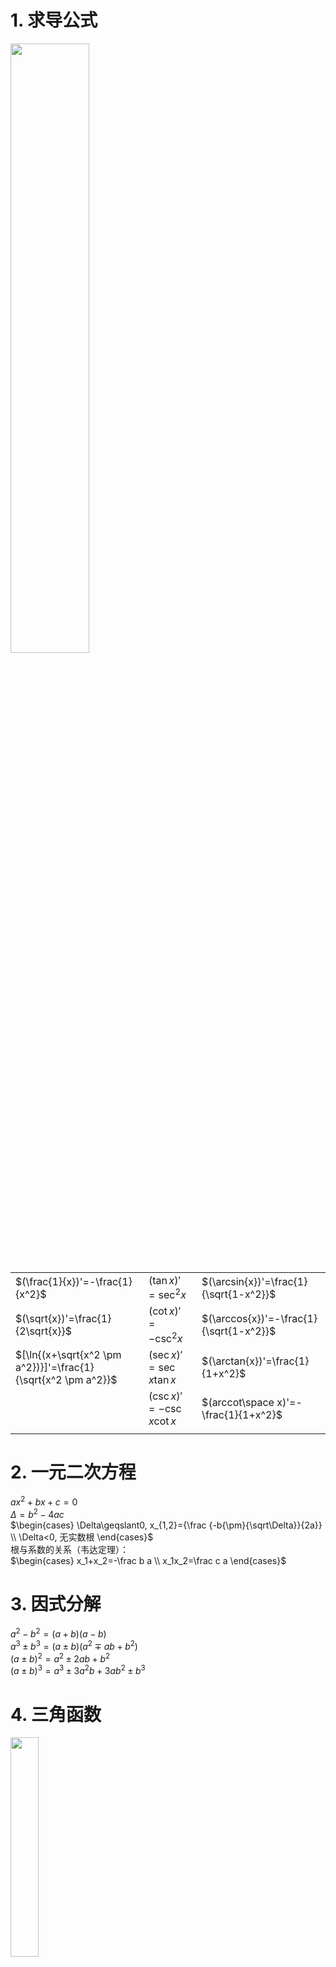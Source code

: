 # 1. 求导公式
<div>
<img src="./res/secondary-review-1.png" width="50%" />
</div>

|  |  |  |
|--|--|--|
| $(\frac{1}{x})'=-\frac{1}{x^2}$ | $(\tan{x})'=\sec^2{x}$ | $(\arcsin{x})'=\frac{1}{\sqrt{1-x^2}}$ |
| $(\sqrt{x})'=\frac{1}{2\sqrt{x}}$ | $(\cot{x})'=-\csc^2{x}$ | $(\arccos{x})'=-\frac{1}{\sqrt{1-x^2}}$ |
| $[\ln{(x+\sqrt{x^2 \pm a^2})}]'=\frac{1}{\sqrt{x^2 \pm a^2}}$ | $(\sec{x})'=\sec{x}\tan{x}$ | $(\arctan{x})'=\frac{1}{1+x^2}$ |
|  | $(\csc{x})'=-\csc{x}\cot{x}$ | $(arccot\space x)'=-\frac{1}{1+x^2}$ |
|  |  |  |
# 2. 一元二次方程
$ax^2+bx+c=0$  
$\Delta=b^2-4ac$  
$\begin{cases}
\Delta\geqslant0, x_{1,2}={\frac {-b{\pm}{\sqrt\Delta}}{2a}}   \\
   \Delta<0, 无实数根
\end{cases}$  
根与系数的关系（韦达定理）：  
$\begin{cases}
x_1+x_2=-\frac b a  \\
x_1x_2=\frac c a  
\end{cases}$
# 3. 因式分解
$a^2-b^2=(a+b)(a-b)$  
$a^3\pm b^3=(a\pm b)(a^2\mp ab+b^2)$  
$(a\pm b)^2=a^2\pm 2ab+b^2$  
$(a\pm b)^3=a^3\pm 3a^2b+3ab^2\pm b^3$  
# 4. 三角函数
<div>
<img src="./res/secondary-review-2.png" width="30%" />
</div>

```
正弦，sin，sine [saɪn]
余弦，cos，cosine [ˈkəʊsaɪn]
正切，tan，tangent [ˈtændʒənt]
余切，cot，cotangent
正割，sec，secant [ˈsiːkənt]
余割，csc，cosecant
```
## 4.1. 常用结果
|  |  |  |  |  |  |
|--|--|--|--|--|--|
|  | $0$ | $\frac{\pi}{6}(30°)$ | $\frac{\pi}{4}(45°)$ | $\frac{\pi}{3}(60°)$ | $\frac{\pi}{2}(90°)$ |
| $\sin$  | $0$ | $\frac{1}{2}$ | $\frac{\sqrt{2}}{2}$ | $\frac{\sqrt{3}}{2}$ | $1$ |
| $\cos$  | $1$ | $\frac{\sqrt{3}}{2}$ | $\frac{\sqrt{2}}{2}$ | $\frac{1}{2}$ | $0$ |
| $\tan$  | $0$ | $\frac{\sqrt{3}}{3}$ | $1$ | $\sqrt{3}$ | $\infty$ |
| $\cot$  | $\infty$ | $\sqrt{3}$ | $1$ | $\frac{\sqrt{3}}{3}$ | $0$ |
|  |  |  |  |  |  |
## 4.2. 基本转化
|  |  |
|--|--|
| $\sin x=\frac{1}{\csc x}$ | $\sin^2 x+\cos^2 x=1$ |
| $\cos x=\frac{1}{\sec x}$ | $\tan^2 x+1=\sec^2 x$ |
| $\tan x=\frac{1}{\cot x}$ | $1+\cot^2 x=\csc^2 x$ |
|  |  |

<img src="./res/secondary-review-3.png" width="50%" />

<img src="./res/secondary-review-4.png" width="50%" />

<img src="./res/secondary-review-5.png" width="50%" />

## 4.3. 二倍角公式
$\begin{cases}
\sin2x=2\sin{x}\cos{x} \implies \sin{x}=\frac{2\tan{\frac{x}{2}}}{1+\tan^2\frac{x}{2}} \\
\cos2x=\cos^2x-\sin^2x \implies \begin{cases}
\sin^2x=\frac{1-\cos2x}{2} \\
\cos^2x=\frac{1+\cos2x}{2} \\
\cos{x}=\frac{1-\tan^2\frac{x}{2}}{1+\tan^2\frac{x}{2}}
\end{cases}
\end{cases}$
## 4.4. 和差化积
$\begin{cases}
\sin a+\sin b=2\sin(\frac{a+b}{2})cos(\frac{a-b}{2}) \\
\sin a-\sin b=2\cos(\frac{a+b}{2})sin(\frac{a-b}{2}) \\
\cos a+\cos b=2\cos(\frac{a+b}{2})cos(\frac{a-b}{2}) \\
\cos a-\cos b=-2\sin(\frac{a+b}{2})sin(\frac{a-b}{2}) \\
\end{cases}$
## 4.5. 积化和差
令$\begin{cases} x=\frac{a+b}{2} \\ y=\frac{a-b}{2} \end{cases}$两者加减可得$\begin{cases} a=x+y \\ b=x-y \end{cases}$然后代入和差化积即可推导出积化和差：  

$\begin{cases}
\sin x\cos y=\frac{1}{2}[\sin(x+y)+\sin(x-y)] \\
\cos x\sin y=\frac{1}{2}[\sin(x+y)-\sin(x-y)] \\
\cos x\cos y=\frac{1}{2}[\cos(x+y)+\cos(x-y)] \\
\sin x\sin y=-\frac{1}{2}[\cos(x+y)-\cos(x-y)] \\
\end{cases}$  

口诀：
1. 同名函数取余弦
2. 正弦相乘取负号
3. 异名函数取正弦
4. 余弦在后要相加

积化和差的四个公式，后两者加减和前两者加减，可以推导出：  

$\begin{cases}
\sin(x+y)=\sin x\cos y+\cos x\sin y \\
\sin(x-y)=\sin x\cos y-\cos x\sin y \\
\cos(x+y)=\cos x\cos y-\sin x\sin y \\
\cos(x-y)=\cos x\cos y+\sin x\sin y
\end{cases}$ 

$\begin{cases}
\tan(x+y)=\frac{\tan{x}+\tan{y}}{1-\tan{x}\tan{y}} \\
\tan(x-y)=\frac{\tan{x}-\tan{y}}{1+\tan{x}\tan{y}} \\
\end{cases}$  

## 4.6. 正弦反函数转换
>二重积分交互次序时需要用到  
* $x_1$ 位于第1象限：$x_1=\arcsin y$
* $x_2$ 位于第2象限：$x_1=\pi-\arcsin y$
* $x_3$ 位于第3象限：$x_1=\pi-\arcsin y$
* $x_4$ 位于第4象限：$x_1=2\pi+\arcsin y$

# 5. 极坐标
极坐标转化为直角坐标：$\begin{cases} x=r\cos\theta \\ y=r\sin\theta \end{cases}$  
直角坐标转化为极坐标：$\begin{cases} r=\sqrt{x^2+y^2} \\ \theta=\arctan\frac{y}{x} \end{cases}$  

# 6. 对称性判断
* 直角坐标系
   1. $-x$ 代替 $x$，表达式不变 $\implies$ 关于 $y$ 轴对称
   2. $-y$ 代替 $y$，表达式不变 $\implies$ 关于 $x$ 轴对称
   3. $-x,-y$ 代替 $x,y$，表达式不变 $\implies$ 关于原点对称
   4. $y,x$ 代替 $x,y$，表达式不变 $\implies$ 关于 $y=x$ 对称
* 极坐标
   1. $-\theta$ 代替 $\theta$，表达式不变 $\implies$ 关于极轴对称
   2. $\pi+\theta$ 代替 $\theta$，表达式不变 $\implies$ 关于极点对称
   2. $\frac{\pi}{2}-\theta$ 代替 $\theta$，表达式不变 $\implies$ 关于 $\theta=\frac{\pi}{4}$ 对称

# 7. 几何
|  |  |  |
|--|--|--|
| 1 | 两点距离 | $d=\sqrt{(x_2-x_1)^2+(y_2-y_1)^2}$ |
| 2 | 点到线距离 | $d=\frac{\|ax_1+by_1+c\|}{\sqrt{a^2+b^2}}$ |
| 3 | 圆的周长 | 方程 $x^2+y^2=r^2$，周长 $C=2\pi r$，面积 $S=\pi r^2$ |
| 4 | 球的面积 | 方程 $x^2+y^2+z^2=r^2$，表面积 $S=4\pi r^2$，体积 $V=\frac{4}{3}\pi r^3$ |
| 5 | 弧长 | $l=r\theta$ |
| 6 | 扇形的面积 | $S=\frac{1}{2}rl=\frac{1}{2}r^2\theta$ |
| 7 | 圆锥的体积 | $\frac{1}{3}\pi r^2h$ |
| 8 | 椭圆 | 方程 $\frac{x^2}{a^2}+\frac{y^2}{b^2}=1$，焦点 $(\pm c,0)$，$c^2=a^2-b^2$，长轴 $2a$，短轴 $2b$，焦距 $2c$，周长 $C=2\pi b+4(a-b)$，面积 $S=\pi ab$ <br> 切线 $\frac{x_0x}{a^2}+\frac{y_0y}{b^2}=1$ |
| 9 | 椭球 | 方程 $\frac{x^2}{a^2}+\frac{y^2}{b^2}+\frac{z^2}{c^2}=1$，体积 $V=\frac{4}{3}\pi abc$ |
| 9 | 双曲线 | $\frac{x^2}{a^2}-\frac{y^2}{b^2}=1$ |
| 11 | 双扭线 | 方程 $(x^2+y^2)^2=2a(x^2-y^2)$，所围图形面积 $S=2a^2$)|
| 12 | 抛物线 | 方程 $y^2=2px$，焦点 $(\frac{p}{2},0)$，准线 $x=-\frac{p}{2}$ |
| 13 | 螺线 | 方程 $\rho =a\theta$ |
| 14 | 心形线 | 方程 $r=a(1-\cos\theta)$，所围图形面积 $S=\frac{3}{2}\pi a^2$ |
| 15 | 摆线 | 方程 $x=a(t-\sin t),\space y=a(1-\cos t)$ |
| 16 | 星形线 | 方程 $x=a\cos^3t,\space y=a\sin^3t$，所围图形面积 $\frac{3}{8}\pi a^2$，绕x轴体积 $\frac{32}{105}\pi a^3$，弧长 $6a$，绕x轴表面积 $\frac{12}{5}\pi a^2$ |
|  |  |  |
# 8. 初等函数化简
|  |
|--|
| $e^{\ln x}=x$ |
| $\ln x+\ln y=\ln(xy)$ |
| $\ln x-\ln y=\ln\frac{x}{y}$ |
| $\ln x^a=a\ln x$ |
| $\log_ax=\frac{\ln x}{\ln a}$ |
|  |

# 9. 数列
## 9.1. 等差数列
1. 通项：$a_n=a_1+(n-1)\cdot d$
   1. 其中 $d$ 为公差
2. 前 $n$ 项的和：$S_n=\frac{n(a_1+a_n)}{2}$
## 9.2. 等比数列
1. 通项：$a_n=a_1\cdot q^{n-1}$
   1. 其中 $q$ 为公比
2. 前 $n$ 项的和：$S_n=\frac{a_1(1-q^n)}{1-q}$
   1. 其中 $q$ 为公比，且 $q\ne 1$
3. 平方数列
   1. $S_n=1^2+2^2+3^2+...+n^2=\frac{n(n+1)(2n+1)}{6}$